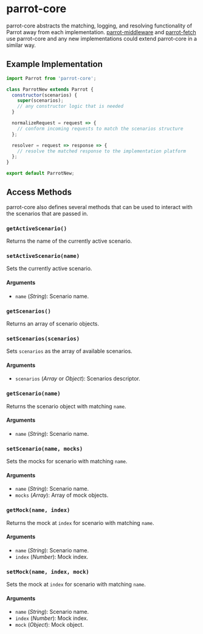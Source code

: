 # parrot-core

parrot-core abstracts the matching, logging, and resolving functionality of Parrot away from each implementation. [parrot-middleware](https://github.com/americanexpress/parrot/blob/master/packages/parrot-middleware) and [parrot-fetch](https://github.com/americanexpress/parrot/blob/master/packages/parrot-fetch) use parrot-core and any new implementations could extend parrot-core in a similar way.

## Example Implementation

```js
import Parrot from 'parrot-core';

class ParrotNew extends Parrot {
  constructor(scenarios) {
    super(scenarios);
    // any constructor logic that is needed
  }

  normalizeRequest = request => {
    // conform incoming requests to match the scenarios structure
  };

  resolver = request => response => {
    // resolve the matched response to the implementation platform
  };
}

export default ParrotNew;
```

## Access Methods

parrot-core also defines several methods that can be used to interact with the scenarios that are passed in.

### `getActiveScenario()`

Returns the name of the currently active scenario.

### `setActiveScenario(name)`

Sets the currently active scenario.

#### Arguments

- `name` (_String_): Scenario name.

### `getScenarios()`

Returns an array of scenario objects.

### `setScenarios(scenarios)`

Sets `scenarios` as the array of available scenarios.

#### Arguments

- `scenarios` (_Array_ or _Object_): Scenarios descriptor.

### `getScenario(name)`

Returns the scenario object with matching `name`.

#### Arguments

- `name` (_String_): Scenario name.

### `setScenario(name, mocks)`

Sets the mocks for scenario with matching `name`.

#### Arguments

- `name` (_String_): Scenario name.
- `mocks` (_Array_): Array of mock objects.

### `getMock(name, index)`

Returns the mock at `index` for scenario with matching `name`.

#### Arguments

- `name` (_String_): Scenario name.
- `index` (_Number_): Mock index.

### `setMock(name, index, mock)`

Sets the mock at `index` for scenario with matching `name`.

#### Arguments

- `name` (_String_): Scenario name.
- `index` (_Number_): Mock index.
- `mock` (_Object_): Mock object.
